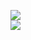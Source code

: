 [![](https://img.shields.io/badge/Made%20With-Github%20Spray-lightgrey.svg?style=for-the-badge&logo=github)](https://github.com/Annihil/github-spray#799)  
[![](https://i.imgur.com/2DrTn0Z.gif)](https://github.com/Annihil/github-spray)